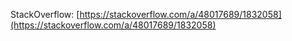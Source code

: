 
StackOverflow: [https://stackoverflow.com/a/48017689/1832058](https://stackoverflow.com/a/48017689/1832058)
